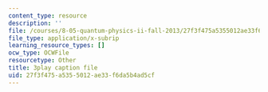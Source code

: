 ```yaml
---
content_type: resource
description: ''
file: /courses/8-05-quantum-physics-ii-fall-2013/27f3f475a5355012ae33f6da5b4ad5cf_YDRMLCuNteY.vtt
file_type: application/x-subrip
learning_resource_types: []
ocw_type: OCWFile
resourcetype: Other
title: 3play caption file
uid: 27f3f475-a535-5012-ae33-f6da5b4ad5cf
---
```

